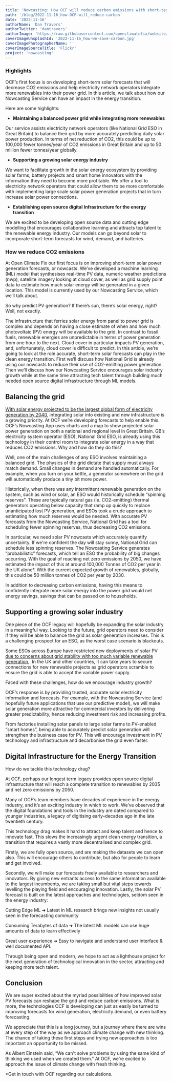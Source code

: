 ```yaml
---
title: 'Nowcasting: How OCF will reduce carbon emissions with short-term solar forecasts'
path: '/blog/2022-11-16_how-OCF-will_reduce-carbon'
date: '2022-11-16'
authorName: 'Dan Travers' 
authorTwitter: 'dantravers'
authorImage: 'https://raw.githubusercontent.com/openclimatefix/website/master/src/images/people/kasia.png'
coverImageUnsplashId: '2022-11-16_how-we-save-carbon.jpg'
coverImagePhotographerName: ''
coverImageSourceTitle: 'Flickr'
project: 'nowcasting'
---
```


### Highlights
OCF’s first focus is on developing short-term solar forecasts that will decrease CO2 emissions and help electricity network operators integrate more renewables into their power grid. In this article, we talk about how our Nowcasting Service can have an impact in the energy transition. 

Here are some highlights: 

- **Maintaining a balanced power grid while integrating more renewables**

Our service assists electricity network operators (like National Grid ESO in Great Britain) to balance their grid by more accurately predicting daily solar power production. In terms of net reduction of CO2, this could be up to 100,000 fewer tonnes/year of CO2 emissions in Great Britain and up to 50 million fewer tonnes/year globally. 

- **Supporting a growing solar energy industry**

We want to facilitate growth in the solar energy ecosystem by providing solar farms, battery projects and smart home innovators with the information they need to become more profitable. We offer a tool to electricity network operators that could allow them to be more comfortable with implementing large scale solar power generation projects that in turn increase solar power connections.

- **Establishing open source digital Infrastructure for the energy transition**

We are excited to be developing open source data and cutting edge modelling that encourages collaborative learning and attracts top talent to the renewable energy industry. Our models can go beyond solar to incorporate short-term forecasts for wind, demand, and batteries.

### How we reduce CO2 emissions
 
At Open Climate Fix our first focus is on improving short-term solar power generation forecasts, or nowcasts. 
We’ve developed a machine learning (ML) model that synthesises real-time PV data, numeric weather predictions (nwp), satellite imagery looking at cloud cover, as well as grid supply point data to estimate how much solar energy will be generated in a given location. This model is currently used by our Nowcasting Service, which we’ll talk about. 

So why predict PV generation? If there’s sun, there’s solar energy, right? 
Well, not exactly. 

The infrastructure that ferries solar energy from panel to power grid is complex and depends on having a close estimate of when and how much photovoltaic (PV) energy will be available to the grid. In contrast to fossil fuels, renewable energies are unpredictable in terms of power generation from one hour to the next. Cloud cover in particular impacts PV generation, and, unfortunately, cloud cover is difficult to predict. 
In this article, we’re going to look at the role accurate, short-term solar forecasts can play in the clean energy transition. First we’ll discuss how National Grid is already using our nowcasts to reduce their use of CO2-emitting power generation. Then we’ll discuss how our Nowcasting Service encourages solar industry growth while at the same time attracting tech talent through building much needed open source digital infrastructure through ML models. 

## Balancing the grid

[With solar energy projected to be the largest global form of electricity generation by 2040](https://www.iea.org/reports/renewables-2020), integrating solar into existing and new infrastructure is a growing priority. At OCF we’re developing forecasts to help enable this. OCF’s Nowcasting App uses charts and a map to show projected solar power generation on both a national and regional level in Great Britain. GB’s electricity system operator (ESO), National Grid ESO, is already using this technology in their control room to integrate solar energy in a way that reduces CO2 emissions. 
Why and how do they do this? 

Well, one of the main challenges of any ESO involves maintaining a balanced grid. The physics of the grid dictate that supply must always match demand. Small changes in demand are handled automatically. For example, when you turn on your kettle, a generator somewhere on the grid will automatically produce a tiny bit more power. 

Historically, when there was any intermittent renewable generation on the system, such as wind or solar, an ESO would historically schedule “spinning reserves”. These are typically natural gas (ie. CO2-emitting) thermal generators operating below capacity that ramp up quickly to replace unanticipated lost PV generation, and ESOs took a crude approach to estimating how much reserves would be needed. With accurate PV forecasts from the Nowcasting Service, National Grid has a tool for scheduling fewer spinning reserves, thus decreasing CO2 emissions. 

In particular, we need solar PV nowcasts which accurately quantify uncertainty. If we're confident the day will stay sunny, National Grid can schedule less spinning reserves. The Nowcasting Service generates “probabilistic” forecasts, which tell an ESO the probability of big changes occurring. 
With the goal of reaching net zero emissions by 2050, we have estimated the impact of this at around 100,000 Tonnes of CO2 per year in the UK alone*. With the current expected growth of renewables, globally, this could be 50 million tonnes of CO2 per year by 2030. 

In addition to decreasing carbon emissions, having this means to confidently integrate more solar energy into the power grid would net energy savings, savings that can be passed on to households.

## Supporting a growing solar industry

One piece of the OCF legacy will hopefully be expanding the solar industry in a meaningful way. Looking to the future, grid operators need to consider if they will be able to balance the grid as solar generation increases. This is a challenging prospect for an ESO, as the worst case scenario is blackouts. 

Some ESOs across Europe have restricted new deployments of solar PV [due to concerns about grid stability with too much variable renewable generation](https://www.pv-tech.org/europe-facing-solar-implementation-gap-as-ember-calls-for-installs-to-double),. In the UK and other countries, it can take years to secure connections for new renewable projects as grid operators scramble to ensure the grid is able to accept the variable power supply.

Faced with these challenges, how do we encourage industry growth? 

OCF’s response is by providing trusted, accurate solar electricity information and forecasts. For example, with the Nowcasting Service (and hopefully future applications that use our predictive model), we will make solar generation more attractive for commercial investors by delivering greater predictability, hence reducing investment risk and increasing profits. 

From factories installing solar panels to large solar farms to PV-enabled “smart homes”, being able to accurately predict solar generation will strengthen the business case for PV. This will encourage investment in PV technology and infrastructure and decarbonise the grid even faster. 

## Digital Infrastructure for the Energy Transition

How do we tackle this technology drag?

At OCF, perhaps our longest term legacy provides open source digital infrastructure that will reach a complete transition to renewables by 2035 and net zero emissions by 2050.

Many of OCF’s team members have decades of experience in the energy industry, and it’s an exciting industry in which to work. We’ve observed that the digital foundations and tools in the industry are dated compared to younger industries, a legacy of digitising early–decades ago in the late twentieth century.

This technology drag makes it hard to attract and keep talent and hence to innovate fast. This slows the increasingly urgent clean energy transition, a transition that requires a vastly more decentralised and complex grid. 

Firstly, we are fully open source, and are making the datasets we can open also. This will encourage others to contribute, but also for people to learn and get involved. 

Secondly, we will make our forecasts freely available to researchers and innovators. By giving new entrants access to the same information available to the largest incumbents, we are taking small but vital steps towards levelling the playing field and encouraging innovation. 
Lastly, the solar PV forecast is built on the latest approaches and technologies, seldom seen in the energy industry: 

Cutting Edge ML ➜ Latest in ML research brings new insights not usually seen in the forecasting community

Consuming Terabytes of data ➜ The latest ML models can use huge amounts of data to learn effectively

Great user experience ➜ Easy to navigate and understand user interface & well documented API.

Through being open and modern, we hope to act as a lighthouse project for the next generation of technological innovation in the sector, attracting and keeping more tech talent.

## Conclusion

We are super excited about the myriad possibilities of how improved solar PV forecasts can reshape the grid and reduce carbon emissions. What is more, the technologies OCF is developing can just as easily be turned to improving forecasts for wind generation, electricity demand, or even battery forecasting. 

We appreciate that this is a long journey, but a journey where there are wins at every step of the way as we approach climate change with new thinking. The chance of taking these first steps and trying new approaches is too important an opportunity to be missed. 

As Albert Einstein said, “We can't solve problems by using the same kind of thinking we used when we created them.” At OCF, we’re excited to approach the issue of climate change with fresh thinking. 

*Get in touch with OCF regarding our calculations. 
